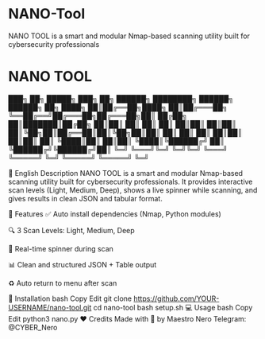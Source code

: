 # NANO-Tool
NANO TOOL is a smart and modular Nmap-based scanning utility built for cybersecurity professionals
# NANO TOOL

███╗ ██╗ █████╗ ███╗ ██╗ ██████╗ ████████╗ ██████╗ ██████╗ ██╗
████╗ ██║██╔══██╗████╗ ██║██╔═══██╗ ╚══██╔══╝██╔═══██╗██╔═══██╗██║
██╔██╗ ██║███████║██╔██╗ ██║██║ ██║ ██║ ██║ ██║██║ ██║██║
██║╚██╗██║██╔══██║██║╚██╗██║██║ ██║ ██║ ██║ ██║██║ ██║██║
██║ ╚████║██║ ██║██║ ╚████║╚██████╔╝ ██║ ╚██████╔╝╚██████╔╝██║
╚═╝ ╚═══╝╚═╝ ╚═╝╚═╝ ╚═══╝ ╚═════╝ ╚═╝ ╚═════╝ ╚═════╝ ╚═╝

📘 English Description
NANO TOOL is a smart and modular Nmap-based scanning utility built for cybersecurity professionals.
It provides interactive scan levels (Light, Medium, Deep), shows a live spinner while scanning, and gives results in clean JSON and tabular format.

🔧 Features
✅ Auto install dependencies (Nmap, Python modules)

🔍 3 Scan Levels: Light, Medium, Deep

🎯 Real-time spinner during scan

📊 Clean and structured JSON + Table output

♻️ Auto return to menu after scan

🚀 Installation
bash
Copy
Edit
git clone https://github.com/YOUR-USERNAME/nano-tool.git
cd nano-tool
bash setup.sh
💻 Usage
bash
Copy
Edit
python3 nano.py
❤️ Credits
Made with 💖 by Maestro Nero
Telegram: @CYBER_Nero
